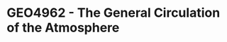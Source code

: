 # GEO4962 - The General Circulation of the Atmosphere

<!-- [![DOI](https://zenodo.org/badge/167327418.svg)](https://zenodo.org/badge/latestdoi/167327418) -->

